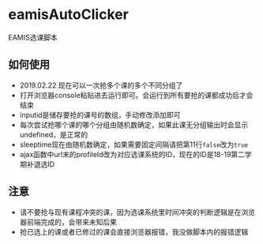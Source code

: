 # eamisAutoClicker
EAMIS选课脚本
## 如何使用
- 2019.02.22 现在可以一次抢多个课的多个不同分组了
- 打开浏览器console粘贴进去运行即可。会运行到所有要抢的课都成功后才会结束
- inputid是储存要抢的课号的数组，手动修改添加即可
- 每次尝试抢哪个课的哪个分组由随机数确定，如果此课无分组输出时会显示undefined，是正常的
- sleeptime现在由随机数确定，如果需要固定间隔请把第11行`false`改为`true`
- ajax函数中url末的profileId改为对应选课系统的ID，现在的ID是18-19第二学期补退选ID
## 注意
- 请不要抢与现有课程冲突的课，因为选课系统里时间冲突的判断逻辑是在浏览器前端完成的，会带来未知后果
- 抢已选上的课或者已修过的课会直接浏览器报错，我没做脚本内的报错逻辑
